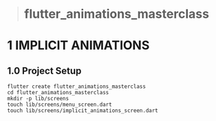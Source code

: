 > # flutter_animations_masterclass

# 1 IMPLICIT ANIMATIONS

## 1.0 Project Setup

```
flutter create flutter_animations_masterclass
cd flutter_animations_masterclass
mkdir -p lib/screens
touch lib/screens/menu_screen.dart
touch lib/screens/implicit_animations_screen.dart
```
